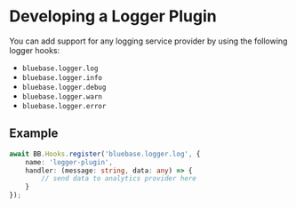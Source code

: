 # Developing a Logger Plugin

You can add support for any logging service provider by using the following logger hooks:

* `bluebase.logger.log`
* `bluebase.logger.info`
* `bluebase.logger.debug`
* `bluebase.logger.warn`
* `bluebase.logger.error`

## Example

```typescript
await BB.Hooks.register('bluebase.logger.log', {
	name: 'logger-plugin',
	handler: (message: string, data: any) => {
		// send data to analytics provider here
	}
});
```

